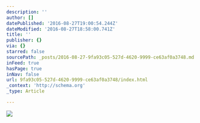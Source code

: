 ```yaml
---
description: ''
author: []
datePublished: '2016-08-27T19:00:54.244Z'
dateModified: '2016-08-27T18:58:00.741Z'
title: ''
publisher: {}
via: {}
starred: false
sourcePath: _posts/2016-08-27-9fa93c05-527d-4620-9999-ce63af0a3748.md
inFeed: true
hasPage: true
inNav: false
url: 9fa93c05-527d-4620-9999-ce63af0a3748/index.html
_context: 'http://schema.org'
_type: Article

---
```

![](https://the-grid-user-content.s3-us-west-2.amazonaws.com/da177176-5c42-403a-9ee3-a3b202468203.jpg)